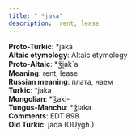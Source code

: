 ```yaml
---
title: " *jaka"
description:  rent, lease
---
```


<strong>Proto-Turkic</strong>:  *jaka<br>
<strong>Altaic etymology</strong>:  Altaic etymology<br>
<strong> Proto-Altaic</strong>:  *ǯi̯ak`a<br>
<strong>Meaning</strong>:  rent, lease<br>
<strong>Russian meaning</strong>:  плата, наем<br>
<strong>Turkic</strong>:  *jaka<br>
<strong>Mongolian</strong>:  *ǯaki-<br>
<strong>Tungus-Manchu</strong>:  *ǯiaka<br>
<strong>Comments</strong>:  EDT 898.<br>
<strong>Old Turkic</strong>:  jaqa (OUygh.)<br>


